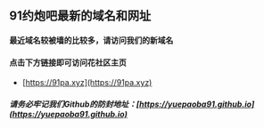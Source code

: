 ## 91约炮吧最新的域名和网址



#### 最近域名较被墙的比较多，请访问我们的新域名
#### 点击下方链接即可访问花社区主页

* [https://91pa.xyz](https://91pa.xyz)



##### 请务必牢记我们Github的防封地址：[https://yuepaoba91.github.io](https://yuepaoba91.github.io)
